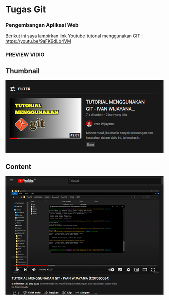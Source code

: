 # Tugas Git
### Pengembangan Aplikasi Web
Berikut ini saya lampirkan link Youtube tutorial menggunakan GIT :
https://youtu.be/9aFK9dLb4VM

### PREVIEW VIDIO
## Thumbnail
![Thumbnail](IMG1.PNG "Thumbnail")

## Content
![Content](IMG2.PNG "Content")
